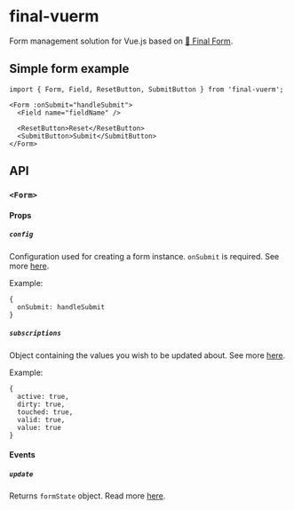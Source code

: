 # final-vuerm

Form management solution for Vue.js based on [:checkered_flag: Final Form](https://www.npmjs.com/package/final-form).




## Simple form example

```vue
import { Form, Field, ResetButton, SubmitButton } from 'final-vuerm';

<Form :onSubmit="handleSubmit">
  <Field name="fieldName" />
  
  <ResetButton>Reset</ResetButton>
  <SubmitButton>Submit</SubmitButton>
</Form>

```




## API


### `<Form>`

#### Props

##### `config`

Configuration used for creating a form instance. `onSubmit` is required. 
See more [here](https://github.com/final-form/final-form#config).

Example:
```vue
{
  onSubmit: handleSubmit
}
```

##### `subscriptions`

Object containing the values you wish to be updated about. 
See more [here](https://github.com/final-form/final-form#formsubscription--string-boolean-).

Example:
```vue
{
  active: true,
  dirty: true,
  touched: true,
  valid: true,
  value: true
}
```

#### Events

##### `update`

Returns `formState` object. Read more [here](https://github.com/final-form/final-form#formstate).